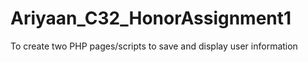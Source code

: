 # Ariyaan_C32_HonorAssignment1
To create two PHP pages/scripts to save and display user information
